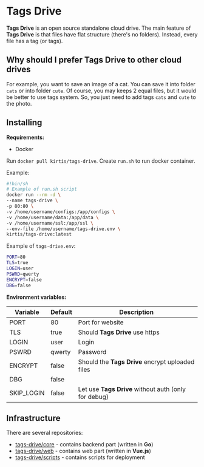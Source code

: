 # Tags Drive

**Tags Drive** is an open source standalone cloud drive. The main feature of **Tags Drive** is that files have flat structure (there's no folders). Instead, every file has a tag (or tags).

## Why should I prefer Tags Drive to other cloud drives

For example, you want to save an image of a cat. You can save it into folder `cats` or into folder `cute`. Of course, you may keeps 2 equal files, but it would be better to use tags system. So, you just need to add tags `cats` and `cute` to the photo.

## Installing

**Requirements:**

- Docker

Run `docker pull kirtis/tags-drive`. Create `run.sh` to run docker container.

Example:

```sh
#!bin/sh
# Example of run.sh script
docker run --rm -d \
--name tags-drive \
-p 80:80 \
-v /home/username/configs:/app/configs \
-v /home/username/data:/app/data \
-v /home/username/ssl:/app/ssl \
--env-file /home/username/tags-drive.env \
kirtis/tags-drive:latest
```

Example of `tags-drive.env`:

```bash
PORT=80
TLS=true
LOGIN=user
PSWRD=qwerty
ENCRYPT=false
DBG=false
```

**Environment variables:**

| Variable    | Default | Description                                               |
| ----------- | ------- | --------------------------------------------------------- |
| PORT        | 80      | Port for website                                          |
| TLS         | true    | Should **Tags Drive** use https                           |
| LOGIN       | user    | Login                                                     |
| PSWRD       | qwerty  | Password                                                  |
| ENCRYPT     | false   | Should the **Tags Drive** encrypt uploaded files          |
| DBG         | false   |                                                           |
| SKIP_LOGIN  | false   | Let use **Tags Drive** without auth (only for debug) |

## Infrastructure

There are several repositories:

- [tags-drive/core](https://github.com/tags-drive/core) - contains backend part (written in **Go**)
- [tags-drive/web](https://github.com/tags-drive/web) - contains web part (written in **Vue.js**)
- [tags-drive/scripts](https://github.com/tags-drive/scripts) - contains scripts for deployment